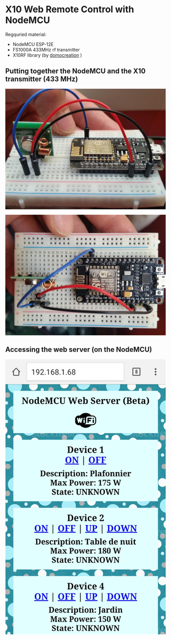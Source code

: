 # X10 Web Remote Control with NodeMCU

Regquried material:
- NodeMCU ESP-12E
- FS1000A 433MHz rf transmitter
- X10RF library (by [domocreation](http://www.domocreation.fr/projets/librairies/x10-rf-arduino.html) )

## Putting together the NodeMCU and the X10 transmitter (433 MHz)

![Pic 1](https://github.com/nicolasfguillaume/X10-Web-Remote-Control-IoT/blob/master/X10-3.jpg)

![Pic 2](https://github.com/nicolasfguillaume/X10-Web-Remote-Control-IoT/blob/master/X10-2.jpg)

## Accessing the web server (on the NodeMCU)

![Pic 3](https://github.com/nicolasfguillaume/X10-Web-Remote-Control-IoT/blob/master/screenshot-android.jpg)

